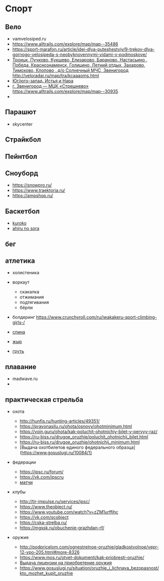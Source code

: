 # Спорт


## Вело

 * vamvelosiped.ru
 * https://www.alltrails.com/explore/map/map--35486
 * https://sport-marafon.ru/article/idei-dlya-puteshestviy/9-trekov-dlya-gornogo-velosipeda-s-neobyknovennymi-vidami-v-podmoskove/
 * [Троицк, Пучково, Кукшево, Елизарово, Бараново, Настасьино , Победа, Краснознаменск, Голицино, Летний отдых, Захарово, Тимохово, Клопово , д/о Солнечный МЧС, Звенигород](http://veloradar.ru/reports/lgna.html) http://veloradar.ru/map/tra/kcaaaoms.html
 * [Юг/юго-запад. Истья и Нара](https://bikelifeforms.ru/статьи/веломаршруты-подмосковье#12)
 * [г. Звенигород — МЦК «Стрешнево»](https://sport-marafon.ru/article/idei-dlya-puteshestviy/9-trekov-dlya-gornogo-velosipeda-s-neobyknovennymi-vidami-v-podmoskove/#09) https://www.alltrails.com/explore/map/map--30935
 * 

## Парашют

 * skycenter

## Страйкбол

## Пейнтбол

## Сноуборд

 * https://snowpro.ru/
 * https://www.traektoria.ru/
 * https://ampshop.ru/

## Баскетбол

 * [kuroko](https://kurokonobasuke.fandom.com/ru/wiki/%D0%91%D0%B0%D1%81%D0%BA%D0%B5%D1%82%D0%B1%D0%BE%D0%BB)
 * [ahiru no sora](https://www.crunchyroll.com/ru/ahiru-no-sora/)

## бег

## атлетика

 * холистеника
 * воркаут
	 * скакалка
	 * отжимания
	 * подтягивания
	 * бёрпи
 * болдеринг https://www.crunchyroll.com/ru/iwakakeru-sport-climbing-girls-/

 * [спина](https://www.youtube.com/watch?v=Mol6gQ-qrhs)
 * [жыр](https://www.youtube.com/watch?v=vyKC8zPYfd0)
 * [груть](https://www.youtube.com/watch?v=yzi29BnrgWI)

## плавание

 * madwave.ru
 * 

## практическая стрельба

 * охота
	 * http://hunfis.ru/hunting-articles/49351/
	 * https://pravonasilu.ru/ohota/osnovy/ohotminimum.html
	* https://voin.guru/ohota/kak-poluchit-ohotnichiy-bilet-v-pervyy-raz/
	* https://ru-biss.ru/drugoe_oruzhie/poluchit_ohotnichij_bilet.html
	* https://ru-biss.ru/drugoe_oruzhie/ohotnichij_minimum.html
	* [Выдача охотбилетов единого федерального образца](https://www.gosuslugi.ru/10084/1}

 * федерации
	 * https://ipsc.ru/forum/
	 * https://vk.com/ipscru
	 * [матчи](https://www.makeready.ru/)

 * клубы
	 * http://tir-impulse.ru/services/ipsc/
	 * https://www.theobject.ru/
	 * https://www.youtube.com/watch?v=zZM1urffjhc
	 * https://vk.com/scobject
	 * https://cska-strelba.ru/
	 * https://mgssk.ru/obuchenie-grazhdan-rf/

 * оружие
	 * http://podpricelom.com/ognestrelnoe-oruzhie/gladkostvolnoe/vepr-12-vpo-205.html#more-8326
	 * https://www.mos.ru/otvet-dokumenti/kak-priobresti-oruzhie/
	 * [Выдача лицензии на приобретение оружия](https://www.gosuslugi.ru/127020/2/info)
	 * https://www.gosuslugi.ru/situation/oruzhie_i_lichnaya_bezopasnost/kto_mozhet_kupit_oruzhie
